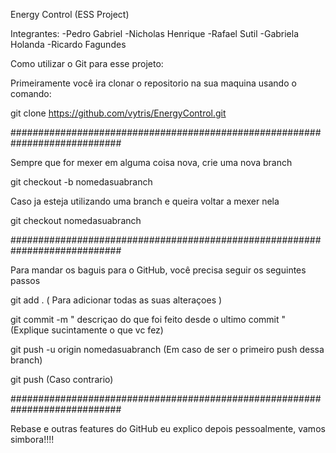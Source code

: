 Energy Control (ESS Project)

Integrantes:
  -Pedro Gabriel
  -Nicholas Henrique
  -Rafael Sutil
  -Gabriela Holanda
  -Ricardo Fagundes


Como utilizar o Git para esse projeto:

Primeiramente você ira clonar o repositorio na sua maquina usando o comando:

git clone https://github.com/vytris/EnergyControl.git

############################################################################

Sempre que for mexer em alguma coisa nova, crie uma nova branch

git checkout -b nomedasuabranch

Caso ja esteja utilizando uma branch e queira voltar a mexer nela

git checkout nomedasuabranch

############################################################################

Para mandar os baguis para o GitHub, você precisa seguir os seguintes passos

git add . ( Para adicionar todas as suas alteraçoes )

git commit -m " descriçao do que foi feito desde o ultimo commit " (Explique sucintamente o que vc fez)

git push -u origin nomedasuabranch (Em caso de ser o primeiro push dessa branch)

git push (Caso contrario)

############################################################################

Rebase e outras features do GitHub eu explico depois pessoalmente, vamos simbora!!!!


